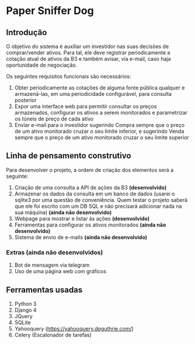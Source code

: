 # Paper Sniffer Dog

## Introdução

O objetivo do sistema é auxiliar um investidor nas suas decisões de comprar/vender ativos. Para tal, ele deve registrar periodicamente a cotação atual de ativos da B3 e também avisar, via e-mail, caso haja oportunidade de negociação.

Os seguintes requisitos funcionais são necessários:

1. Obter periodicamente as cotações de alguma fonte pública qualquer e armazená-las, em uma periodicidade configurável, para consulta posterior
2. Expor uma interface web para permitir consultar os preços armazenados, configurar os ativos a serem monitorados e parametrizar os túneis de preço de cada ativo
3. Enviar e-mail para o investidor sugerindo Compra sempre que o preço de um ativo monitorado cruzar o seu limite inferior, e sugerindo Venda sempre que o preço de um ativo monitorado cruzar o seu limite superior


## Linha de pensamento construtivo

Para desenvolver o projeto, a ordem de criação dos elementos será a seguinte:

1. Criação de uma consulta a API de ações da B3 **(desenvolvido)**
2. Armazenar os dados da consulta em um banco de dados (usarei o sqlite3 por uma questão de conveniência. Quem testar o projeto saberá que ele foi escrito com um DB SQL e não precisará adicionar nada na sua máquina) **(ainda não desenvolvido)**
3. Webpage para mostrar e listar às ações **(desenvolvido)**
4. Ferramentas para configurar os ativos monitorados **(ainda não desenvolvido)**
5. Sistema de envio de e-mails **(ainda não desenvolvido)**

### Extras (ainda não desenvolvidos)

1. Bot de mensagem via telegram
2. Uso de uma página web com gráficos

## Ferramentas usadas

1. Python 3
2. Django 4
3. JQuery
4. SQLite
5. Yahooquery (https://yahooquery.dpguthrie.com/)
6. Celery (Escalonador de tarefas)